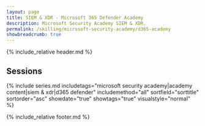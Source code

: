 ```yaml
---
layout: page
title: SIEM & XDR - Microsoft 365 Defender Academy
description: Microsoft Security Academy SIEM & XDR.
permalink: /skilling/microsoft-security-academy/d365-academy
showbreadcrumb: true
---
```


{% include_relative header.md %}

## Sessions

{% include series.md 
    includetags="microsoft security academy|academy content|siem & xdr|d365 defender" includemethod="all" 
    sortfield="sorttitle" sortorder="asc" showdate="true" showtags="true"
    visualstyle="normal"
%}

{% include_relative footer.md %}